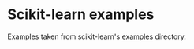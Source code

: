 # Scikit-learn examples

Examples taken from scikit-learn's
[examples](https://github.com/scikit-learn/scikit-learn/tree/master/examples)
directory.
